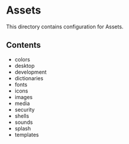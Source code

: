 # Assets

This directory contains configuration for Assets.

## Contents

- colors
- desktop
- development
- dictionaries
- fonts
- icons
- images
- media
- security
- shells
- sounds
- splash
- templates


